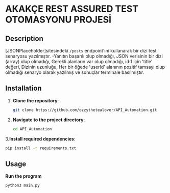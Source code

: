 # AKAKÇE REST ASSURED TEST OTOMASYONU PROJESİ

## Description
[JSONPlaceholder]sitesindeki `/posts` endpoint'ini kullanarak bir dizi test senaryosu yazılmıştır.
-Yanıtın başarılı olup olmadığı, JSON verisinin bir dizi (array) olup olmadığı, Gerekli alanların var olup olmadığı, id:1 için 'title' değeri, Dizinin uzunluğu, Her bir öğede 'userId' alanının pozitif tamsayı olup olmadığı senaryo olarak yazılmış ve sonuçlar terminale basılmıştır.


## Installation

1. **Clone the repository**:
   ```bash
   git clone https://github.com/ozzythetealover/API_Automation.git
   ```
2. **Navigate to the project directory**:
   ```bash
   cd API_Automation
   ```
3.**Install required dependencies**:
   ```bash
   pip install -r requirements.txt
   ```


## Usage
**Run the program**
   ```bash
python3 main.py
```
   
